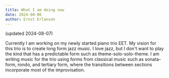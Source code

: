 ```yaml
---
title: What I am doing now
date: 2024-08-06
author: Ernst Erlanson
---
```


(updated 2024-08-07)

Currently I am working on my newly started piano trio EET. My vision for this trio is to create long form jazz music. I love jazz, but I don't want to play the kind that has a predictable form such as theme-solo-solo-theme. I am writing music for the trio using forms from classical music such as sonata-form, rondo, and tertiary form, where the transitions between sections incorporate most of the improvisation.